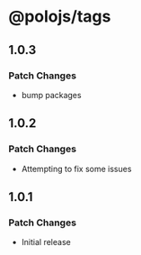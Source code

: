# @polojs/tags

## 1.0.3

### Patch Changes

- bump packages

## 1.0.2

### Patch Changes

- Attempting to fix some issues

## 1.0.1

### Patch Changes

- Initial release
